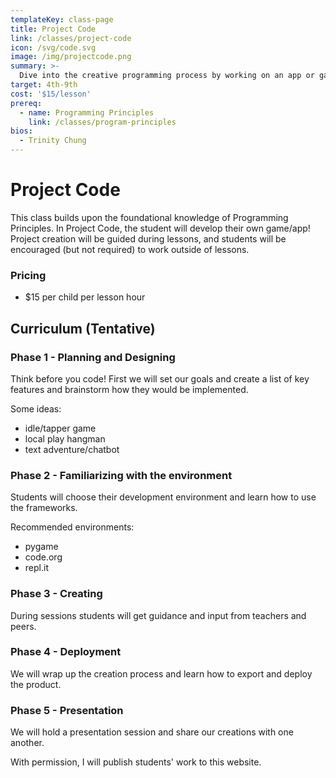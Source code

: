 ```yaml
---
templateKey: class-page
title: Project Code
link: /classes/project-code
icon: /svg/code.svg
image: /img/projectcode.png
summary: >-
  Dive into the creative programming process by working on an app or game with a mentor! Fun and challenging for all skill levels.
target: 4th-9th
cost: '$15/lesson'
prereq:
  - name: Programming Principles
    link: /classes/program-principles
bios:
  - Trinity Chung
---
```


# Project Code
This class builds upon the foundational knowledge of Programming Principles. In Project Code, the student will develop their own game/app! Project creation will be guided during lessons, and students will be encouraged (but not required) to work outside of lessons.

### Pricing
* $15 per child per lesson hour

## Curriculum (Tentative)

### Phase 1 - Planning and Designing
Think before you code! First we will set our goals and create a list of key features and brainstorm how they would be implemented.

Some ideas:
* idle/tapper game
* local play hangman
* text adventure/chatbot

### Phase 2 - Familiarizing with the environment
Students will choose their development environment and learn how to use the frameworks.

Recommended environments:
* pygame
* code.org
* repl.it

### Phase 3 - Creating
During sessions students will get guidance and input from teachers and peers.

### Phase 4 - Deployment
We will wrap up the creation process and learn how to export and deploy the product.

### Phase 5 - Presentation
We will hold a presentation session and share our creations with one another.

With permission, I will publish students' work to this website.